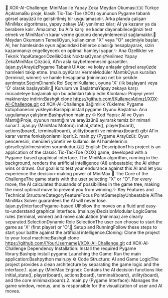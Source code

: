 👑 XOX-AI-Challenge: MiniMax ile Yapay Zeka Meydan Okuması🇹🇷 Türkçe AçıklamaBu proje, klasik Tic-Tac-Toe (XOX) oyununun Pygame tabanlı görsel arayüzü ile geliştirilmiş bir uygulamasıdır. Arka planda çalışan MiniMax algoritması, yapay zekayı (AI) yenilmez kılar; AI ya kazanır ya da berabere kalır. Amacımız, bu AI'a karşı ne kadar dayanabileceğinizi test etmek ve MiniMax'ın karar verme gücünü deneyimlemenizi sağlamaktır.🎯 Meydan Okumanın TemeliOyun, kullanıcının "X" veya "O" seçimiyle başlar. AI, her hamlesinde oyun ağacındaki binlerce olasılığı hesaplayarak, sizin kazanmanızı engelleyecek en optimal hamleyi yapar.✨ Ana Özellikler ve Teknik YapıKategoriÖzellikOdak NoktasıOynanışYenilmez Yapay ZekaMiniMax Çözücü, AI'ın asla kaybetmemesini garantiler. (ajan.py)ArayüzPygame Tabanlı UIAkıcı ve kolay anlaşılır görsel arayüzde hamleleri takip etme. (main.py)Karar VermeModüler MantıkOyun kuralları (terminal, winner) ve hamle hesaplama (minimax) net bir şekilde ayrılmıştır.SeçimDinamik Rol SeçimiKullanıcı, oyuna 'X' (ilk başlayan) veya 'O' olarak başlayabilir.🚀 Kurulum ve BaşlatmaYapay zekaya karşı mücadeleye başlamak için bu adımları takip edin.Klonlama: Projeyi yerel makinenize indirin:Bashgit clone https://github.com/[KullanıcıAdınız]/XOX-AI-Challenge.git
cd XOX-AI-Challenge
Bağımlılık Yükleme: Pygame kütüphanesini yükleyin:Bashpip install pygame
Oyunu Başlatma: Ana uygulamayı çalıştırın:Bashpython main.py
⚙️ Kod Yapısı: AI ve Oyun MantığıProje, oyunun mantığını ve arayüzünü ayırarak temiz bir mimari sunar.1. ajan.py (MiniMax Motoru): initial_state(), player(board), actions(board), terminal(board), utility(board) ve minimax(board) gibi AI'ın karar verme fonksiyonlarını içerir.2. main.py (Pygame Arayüzü): Oyun penceresini, menüleri yönetir ve kullanıcı ile AI hamlelerinin görselleştirilmesinden sorumludur.🇬🇧 English DescriptionThis project is an application of the classic Tic-Tac-Toe (XOX) game, developed with a Pygame-based graphical interface. The MiniMax algorithm, running in the background, renders the artificial intelligence (AI) unbeatable; the AI either wins or draws. Our goal is to test your endurance against this AI and let you experience the decision-making power of MiniMax.🎯 The Core of the ChallengeThe game starts with the user selecting "X" or "O". For every move, the AI calculates thousands of possibilities in the game tree, making the most optimal move to prevent you from winning.✨ Key Features and Technical StructureCategoryFeatureFocus PointGameplayUnbeatable AIThe MiniMax Solver guarantees the AI will never lose. (ajan.py)InterfacePygame-based UIFollow the moves on a fluid and easy-to-understand graphical interface. (main.py)DecisionModular LogicGame rules (terminal, winner) and move calculation (minimax) are clearly separated.SelectionDynamic Role SelectionThe user can choose to start the game as 'X' (first player) or 'O'.🚀 Setup and RunningFollow these steps to start your battle against the artificial intelligence.Cloning: Clone the project to your local machine:Bashgit clone https://github.com/[YourUsername]/XOX-AI-Challenge.git
cd XOX-AI-Challenge
Dependency Installation: Install the required Pygame library:Bashpip install pygame
Launching the Game: Run the main application:Bashpython main.py
⚙️ Code Structure: AI and Game LogicThe project provides a clean architecture by separating the game logic and the interface.1. ajan.py (MiniMax Engine): Contains the AI decision functions like initial_state(), player(board), actions(board), terminal(board), utility(board), and the core minimax(board).2. main.py (Pygame Interface): Manages the game window, menus, and is responsible for the visualization of user and AI moves.
